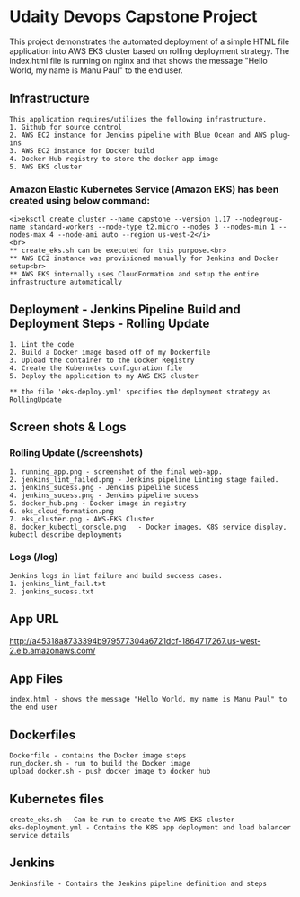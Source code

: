 
# Udaity Devops Capstone Project
This project demonstrates the automated deployment of a simple HTML file application into AWS EKS cluster based on rolling deployment strategy. 
The index.html file is running on nginx and that shows the message "Hello World, my name is Manu Paul" to the end user.

## Infrastructure
	This application requires/utilizes the following infrastructure.
	1. Github for source control
	2. AWS EC2 instance for Jenkins pipeline with Blue Ocean and AWS plug-ins
	3. AWS EC2 instance for Docker build
	4. Docker Hub registry to store the docker app image
	5. AWS EKS cluster

### Amazon Elastic Kubernetes Service (Amazon EKS) has been created using below command:
	<i>eksctl create cluster --name capstone --version 1.17 --nodegroup-name standard-workers --node-type t2.micro --nodes 3 --nodes-min 1 --nodes-max 4 --node-ami auto --region us-west-2</i>
	<br>
	** create_eks.sh can be executed for this purpose.<br>
	** AWS EC2 instance was provisioned manually for Jenkins and Docker setup<br>
	** AWS EKS internally uses CloudFormation and setup the entire infrastructure automatically 

## Deployment - Jenkins Pipeline Build and Deployment Steps - Rolling Update
	1. Lint the code
	2. Build a Docker image based off of my Dockerfile
	3. Upload the container to the Docker Registry
	4. Create the Kubernetes configuration file
	5. Deploy the application to my AWS EKS cluster

	** the file 'eks-deploy.yml' specifies the deployment strategy as RollingUpdate

## Screen shots & Logs
### Rolling Update (/screenshots)
	1. running_app.png - screenshot of the final web-app.
	2. jenkins_lint_failed.png - Jenkins pipeline Linting stage failed.
	3. jenkins_sucess.png - Jenkins pipeline sucess
	4. jenkins_sucess.png - Jenkins pipeline sucess
	5. docker_hub.png - Docker image in registry
	6. eks_cloud_formation.png	
	7. eks_cluster.png - AWS-EKS Cluster
	8. docker_kubectl_console.png	- Docker images, K8S service display, kubectl describe deployments

### Logs (/log)
	Jenkins logs in lint failure and build success cases.
	1. jenkins_lint_fail.txt	
	2. jenkins_sucess.txt

## App URL
http://a45318a8733394b979577304a6721dcf-1864717267.us-west-2.elb.amazonaws.com/

## App Files
	index.html - shows the message "Hello World, my name is Manu Paul" to the end user
## Dockerfiles
	Dockerfile - contains the Docker image steps
	run_docker.sh - run to build the Docker image
    upload_docker.sh - push docker image to docker hub
## Kubernetes files
	create_eks.sh - Can be run to create the AWS EKS cluster
	eks-deployment.yml - Contains the K8S app deployment and load balancer service details
## Jenkins 
	Jenkinsfile - Contains the Jenkins pipeline definition and steps
